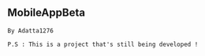 ## MobileAppBeta

```By Adatta1276```

```P.S : This is a project that's still being developed ! ```
